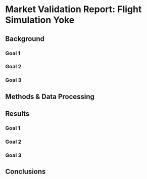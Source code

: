 # Market Validation Report: Flight Simulation Yoke 

## Background

### Goal 1

### Goal 2

### Goal 3

## Methods & Data Processing

## Results 

### Goal 1

### Goal 2

### Goal 3

## Conclusions
